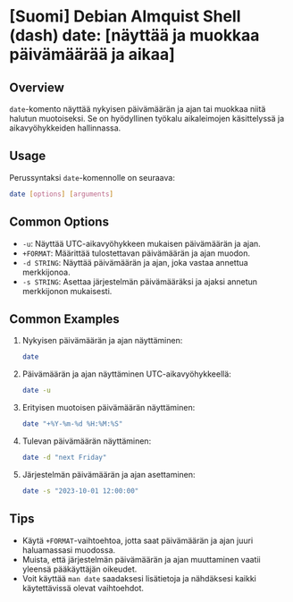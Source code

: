 # [Suomi] Debian Almquist Shell (dash) date: [näyttää ja muokkaa päivämäärää ja aikaa]

## Overview
`date`-komento näyttää nykyisen päivämäärän ja ajan tai muokkaa niitä halutun muotoiseksi. Se on hyödyllinen työkalu aikaleimojen käsittelyssä ja aikavyöhykkeiden hallinnassa.

## Usage
Perussyntaksi `date`-komennolle on seuraava:

```bash
date [options] [arguments]
```

## Common Options
- `-u`: Näyttää UTC-aikavyöhykkeen mukaisen päivämäärän ja ajan.
- `+FORMAT`: Määrittää tulostettavan päivämäärän ja ajan muodon.
- `-d STRING`: Näyttää päivämäärän ja ajan, joka vastaa annettua merkkijonoa.
- `-s STRING`: Asettaa järjestelmän päivämääräksi ja ajaksi annetun merkkijonon mukaisesti.

## Common Examples
1. Nykyisen päivämäärän ja ajan näyttäminen:
   ```bash
   date
   ```

2. Päivämäärän ja ajan näyttäminen UTC-aikavyöhykkeellä:
   ```bash
   date -u
   ```

3. Erityisen muotoisen päivämäärän näyttäminen:
   ```bash
   date "+%Y-%m-%d %H:%M:%S"
   ```

4. Tulevan päivämäärän näyttäminen:
   ```bash
   date -d "next Friday"
   ```

5. Järjestelmän päivämäärän ja ajan asettaminen:
   ```bash
   date -s "2023-10-01 12:00:00"
   ```

## Tips
- Käytä `+FORMAT`-vaihtoehtoa, jotta saat päivämäärän ja ajan juuri haluamassasi muodossa.
- Muista, että järjestelmän päivämäärän ja ajan muuttaminen vaatii yleensä pääkäyttäjän oikeudet.
- Voit käyttää `man date` saadaksesi lisätietoja ja nähdäksesi kaikki käytettävissä olevat vaihtoehdot.